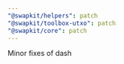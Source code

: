 ```yaml
---
"@swapkit/helpers": patch
"@swapkit/toolbox-utxo": patch
"@swapkit/core": patch
---
```


Minor fixes of dash
